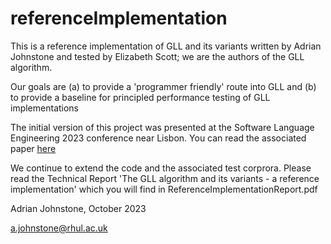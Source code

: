 # referenceImplementation
This is a reference implementation of GLL and its variants written by Adrian Johnstone and tested by Elizabeth Scott; we are the authors of the GLL algorithm.

Our goals are (a) to provide a 'programmer friendly' route into GLL and (b) to provide a baseline for principled performance testing of GLL implementations

The initial version of this project was presented at the Software Language Engineering 2023 conference near Lisbon. You can read the associated paper [here](https://pure.royalholloway.ac.uk/en/publications/a-reference-gll-implementation)

We continue to extend the code and the associated test corprora. Please read the Technical Report 'The GLL algorithm and its variants - 
a reference implementation' which you will find in ReferenceImplementationReport.pdf


Adrian Johnstone, October 2023 

a.johnstone@rhul.ac.uk
